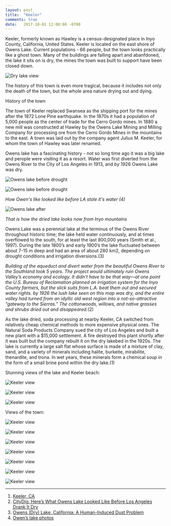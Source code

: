 ```yaml
---
layout: post
title:  "Keeler"
comments: true
date:   2017-10-01 12:00:00 -0700
---
```


Keeler, formerly known as Hawley is a census-designated place in Inyo County, California, United States. Keeler is located on the east shore of Owens Lake. Current populations - 66 people, but the town looks practically like a ghost town. Many of the buildings are falling apart and abanfdoned, the lake it sits on is dry, the mines the town was built to support have been closed down. 

![Dry lake view][owens_lake_1]

The history of this town is even more tragical, because it includes not only the death of the town, but the whole area nature drying out and dying. 

History of the town

The town of Keeler replaced Swansea as the shipping port for the mines after the 1872 Lone Pine earthquake. In the 1870s it had a population of 5,000 people as the center of trade for the Cerro Gordo mines. 
In 1880 a new mill was constructed at Hawley by the Owens Lake Mining and Milling Company for processing ore from the Cerro Gordo Mines in the mountains to the east. A town was laid out by the company agent Julius M. Keeler, for whom the town of Hawley was later renamed.

Owens lake has a fascinating history - not so long time ago it was a big lake and perople were visiting it as a resort. Water was first diverted from the Owens River to the City of Los Angeles in 1913, and by 1926 Owens Lake was dry.

![Owens lake before drought][owens_lake_old1] 

![Owens lake before drought][owens_lake_old2]

<i>How Owen's like looked like before LA stole it's water (4) </i> 

![Owens lake after][owens_lake_2]

<i>That is how the dried lake looks now from Inyo mountains</i>

Owens Lake was a perennial lake at the terminus of the Owens River throughout historic time; the lake held water continuously, and at times overflowed to the south, for at least the last 800,000 years (Smith et al., 1997). During the late 1800’s and early 1900’s the lake fluctuated between about 7-15 m deep and had an area of about 280 km2, depending on drought conditions and irrigation diversions.(3)

<i>Building of the aqueduct and divert water from the beautiful Owens River to the Southland took 5 years. The project would ultimately ruin Owens Valley’s economy and ecology. It didn’t have to be that way—at one point the U.S. Bureau of Reclamation planned an irrigation system for the Inyo County farmers, but the slick suits from L.A. beat them out and secured water rights. by 1926 the lush lake seen on this map was dry, and the entire valley had turned from an idyllic old west region into a not-so-attractive “gateway to the Sierras.” The cottonwoods, willows, and native grasses and shrubs dried out and disappeared.</i>(2)

As the lake dried, soda processing at nearby Keeler, CA switched from relatively cheap chemical methods to more expensive physical ones. The Natural Soda Products Company sued the city of Los Angeles and built a new plant with a $15,000 settlement. A fire destroyed this plant shortly after it was built but the company rebuilt it on the dry lakebed in the 1920s. The lake is currently a large salt flat whose surface is made of a mixture of clay, sand, and a variety of minerals including halite, burkeite, mirabilite, thenardite, and trona. In wet years, these minerals form a chemical soup in the form of a small brine pond within the dry lake.(1)

Stunning views of the lake and Keeler beach:

![Keeler view][keeler_1] 

![Keeler view][keeler_2]

![Keeler view][keeler_3]

Views of the town:

![Keeler view][keeler_4] 

![Keeler view][keeler_5]

![Keeler view][keeler_6]

![Keeler view][keeler_7]

![Keeler view][keeler_8]

![Keeler view][keeler_9]

![Keeler view][keeler_10]

***

1. [Keeler, CA](http://www.owensvalleyhistory.com/keeler/page71.html)
2. [CityDig: Here’s What Owens Lake Looked Like Before Los Angeles Drank It Dry](http://www.lamag.com/citythinkblog/citydig-heres-what-owens-lake-looked-like-before-los-angeles-drank-it-dry/)
3. [Owens (Dry) Lake, California: A Human-Induced Dust Problem]( https://geochange.er.usgs.gov/sw/impacts/geology/owens/ )
4. [Owen’s lake photos](http://bcktodust.com/history/#! )


[owens_lake_old1]: {{site.url}}/assets/img/01102017-Keeler/01102017-Keeler-1.jpg "Owens lake before drought"
[owens_lake_old2]: {{site.url}}/assets/img/01102017-Keeler/01102017-Keeler-2.jpg "Owens lake before drought"
[owens_lake_1]:{{site.url}}/assets/img/01102017-Keeler/01102017-Keeler-3.jpg "Keeler view"
[owens_lake_2]:{{site.url}}/assets/img/01102017-Keeler/01102017-Keeler-4.jpg "Owens lake view"
[keeler_1]:{{site.url}}/assets/img/01102017-Keeler/01102017-Keeler-5.jpg "Owens lake view"
[keeler_2]:{{site.url}}/assets/img/01102017-Keeler/01102017-Keeler-6.jpg "Keeler view"
[keeler_3]:{{site.url}}/assets/img/01102017-Keeler/01102017-Keeler-7.jpg "Keeler view"
[keeler_4]:{{site.url}}/assets/img/01102017-Keeler/01102017-Keeler-8.jpg "Keeler view"
[keeler_5]:{{site.url}}/assets/img/01102017-Keeler/01102017-Keeler-9.jpg "Keeler view"
[keeler_6]:{{site.url}}/assets/img/01102017-Keeler/01102017-Keeler-10.jpg "Keeler view"
[keeler_7]:{{site.url}}/assets/img/01102017-Keeler/01102017-Keeler-11.jpg "Keeler view"
[keeler_8]:{{site.url}}/assets/img/01102017-Keeler/01102017-Keeler-12.jpg "Keeler view"
[keeler_9]:{{site.url}}/assets/img/01102017-Keeler/01102017-Keeler-13.jpg "Keeler view"
[keeler_10]:{{site.url}}/assets/img/01102017-Keeler/01102017-Keeler-14.jpg "Keeler view"





